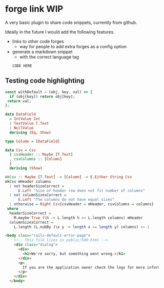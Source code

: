 # forge link WIP

A very basic plugin to share code snippets, currently from github. 

Ideally in the future I would add the following features.

- links to other code forges
    - way for people to add extra forges as a config option
- generate a markdown snippet 
    - with the correct language tag
    ```LANG
    CODE HERE
    ```

## Testing code highlighting

```javascript
const withDefault = (obj, key, val) => {
  if (obj[key]) return obj[key];
 return val;
};
```


```haskell
data DataField
  = IntValue Int
  | TextValue T.Text
  | NullValue
  deriving (Eq, Show)

type Column = [DataField]

data Csv = Csv
  { csvHeader :: Maybe [T.Text]
  , csvColumns :: [Column]
  }
  deriving (Show)

mkCsv :: Maybe [T.Text] -> [Column] -> E.Either String Csv
mkCsv mHeader columns
  | not headerSizeCorrect =
      E.Left "Size of header row does not fit number of columns"
  | not columnSizesCorrect =
      E.Left "The columns do not have equal sizes"
  | otherwise = Right Csv{csvHeader = mHeader, csvColumns = columns}
 where
  headerSizeCorrect =
    M.maybe True (\h -> L.length h == L.length columns) mHeader
  columnSizesCorrect =
    L.length (L.nubBy (\x y -> length x == length y) columns) <= 1
```

```html
<body class="rails-default-error-page">
    <!-- This file lives in public/500.html -->
    <div class="dialog">
      <div>
        <h1>We're sorry, but something went wrong.</h1>
      </div>
      <p>
        If you are the application owner check the logs for more information.
      </p>
    </div>
  </body>
```


